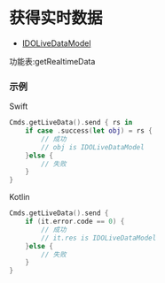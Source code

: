 # 获得实时数据
* [IDOLiveDataModel](../model/IDOLiveDataModel.md)

功能表:getRealtimeData

### 示例

Swift
```swift
Cmds.getLiveData().send { rs in
    if case .success(let obj) = rs {
        // 成功
        // obj is IDOLiveDataModel
    }else {
        // 失败
    }
}
```

Kotlin
```kotlin
Cmds.getLiveData().send {
    if (it.error.code == 0) {
        // 成功
        // it.res is IDOLiveDataModel
    }else {
        // 失败
    }
}
```
